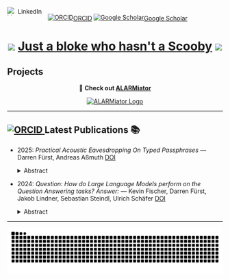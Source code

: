 <p>
  <a href="https://www.linkedin.com/in/darren-f%C3%BCrst-789049254/" target="_blank" rel="nofollow noreferrer" style="text-decoration:none; display:inline-flex; align-items:center; margin-right:10px;">
    <img src="https://i.sstatic.net/gVE0j.png" alt="LinkedIn" width="20" height="20" style="margin-right:5px;"> LinkedIn
  </a>
  <a href="https://orcid.org/0009-0006-3607-349X" target="_blank" rel="nofollow noreferrer" style="display:inline-flex; align-items:center;" > <img src="https://orcid.org/assets/vectors/orcid.logo.icon.svg" alt="ORCID" height="20">ORCID</a> 
  <a href="https://scholar.google.com/citations?user=kjRyau4AAAAJ" target="_blank" rel="nofollow noreferrer" style="display:inline-flex; align-items:center;">
    <img src="https://upload.wikimedia.org/wikipedia/commons/thumb/c/c7/Google_Scholar_logo.svg/1024px-Google_Scholar_logo.svg.png" alt="Google Scholar" height="20">Google Scholar
  </a>
</p>



# <p align="center"> <img src="https://64.media.tumblr.com/9b440b905142f3aaeb9bdb43b1b8b97f/tumblr_ov9qtiN8x01u25kiio1_1280.gif" width="60"> <a href="https://cockneyrhymingslang.co.uk/slang/scooby_doo/" target="_blank" rel="nofollow noreferrer" >Just a bloke who hasn't a Scooby</a> <img src="https://64.media.tumblr.com/9b440b905142f3aaeb9bdb43b1b8b97f/tumblr_ov9qtiN8x01u25kiio1_1280.gif" width="60"> </p>



## Projects

<p align="center">
  🚨 <b>Check out <a href="https://alarmiator.de" target="_blank" rel="nofollow noreferrer" >ALARMiator</a></b> 
</p>
<p align="center">
  <a href="https://alarmiator.de" target="_blank" rel="nofollow noreferrer" >
    <img src="https://i0.wp.com/alarmiator.de/wp-content/uploads/2022/12/cropped-cropped-logo_front-e1670425833857-1.png?fit=210%2C49&ssl=1" alt="ALARMiator Logo" width="210" />
  </a>
</p>

----

## <a href="https://orcid.org/0009-0006-3607-349X" target="_blank" rel="nofollow noreferrer" > <img src="https://orcid.org/assets/vectors/orcid.logo.icon.svg" alt="ORCID" width="25" height="25"> </a>  Latest Publications  📚 
<!-- ORCID-PUBS:START -->
- 2025: *Practical Acoustic Eavesdropping On Typed Passphrases* — Darren Fürst, Andreas Aßmuth [DOI](https://doi.org/10.48550/ARXIV.2503.16719)
  <details>
    <summary>Abstract</summary>

    Cloud services have become an essential infrastructure for enterprises and individuals. Access to these cloud services is typically governed by Identity and Access Management systems, where user authentication often relies on passwords. While best practices dictate the implementation of multi-factor authentication, it's a reality that many such users remain solely protected by passwords. This reliance on passwords creates a significant vulnerability, as these credentials can be compromised through various means, including side-channel attacks. This paper exploits keyboard acoustic emanations to infer typed natural language passphrases via unsupervised learning, necessitating no previous training data. Whilst this work focuses on short passphrases, it is also applicable to longer messages, such as confidential emails, where the margin for error is much greater, than with passphrases, making the attack even more effective in such a setting. Unlike traditional attacks that require physical access to the target device, acoustic side-channel attacks can be executed within the vicinity, without the user's knowledge, offering a worthwhile avenue for malicious actors. Our findings replicate and extend previous work, confirming that cross-correlation audio preprocessing outperforms methods like mel-frequency-cepstral coefficients and fast-fourier transforms in keystroke clustering. Moreover, we show that partial passphrase recovery through clustering and a dictionary attack can enable faster than brute-force attacks, further emphasizing the risks posed by this attack vector.
  </details>
- 2024: *Question: How do Large Language Models perform on the Question Answering tasks? Answer:* — Kevin Fischer, Darren Fürst, Jakob Lindner, Sebastian Steindl, Ulrich Schäfer [DOI](https://doi.org/10.48550/ARXIV.2412.12893)
  <details>
    <summary>Abstract</summary>

    Large Language Models (LLMs) have been showing promising results for various NLP-tasks without the explicit need to be trained for these tasks by using few-shot or zero-shot prompting techniques. A common NLP-task is question-answering (QA). In this study, we propose a comprehensive performance comparison between smaller fine-tuned models and out-of-the-box instruction-following LLMs on the Stanford Question Answering Dataset 2.0 (SQuAD2), specifically when using a single-inference prompting technique. Since the dataset contains unanswerable questions, previous work used a double inference method. We propose a prompting style which aims to elicit the same ability without the need for double inference, saving compute time and resources. Furthermore, we investigate their generalization capabilities by comparing their performance on similar but different QA datasets, without fine-tuning neither model, emulating real-world uses where the context and questions asked may differ from the original training distribution, for example swapping Wikipedia for news articles.  Our results show that smaller, fine-tuned models outperform current State-Of-The-Art (SOTA) LLMs on the fine-tuned task, but recent SOTA models are able to close this gap on the out-of-distribution test and even outperform the fine-tuned models on 3 of the 5 tested QA datasets.
  </details>
<!-- ORCID-PUBS:END -->

---

<picture>
  <source media="(prefers-color-scheme: dark)" srcset="https://raw.githubusercontent.com/N0tAScooby/N0tAScooby/output/github-contribution-grid-snake-dark.svg">
  <source media="(prefers-color-scheme: light)" srcset="https://raw.githubusercontent.com/N0tAScooby/N0tAScooby/output/github-contribution-grid-snake.svg">
  <img alt="github contribution grid snake animation" src="https://raw.githubusercontent.com/N0tAScooby/N0tAScooby/output/github-contribution-grid-snake.svg">
</picture>

